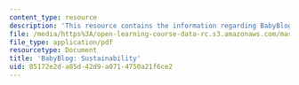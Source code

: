 ```yaml
---
content_type: resource
description: 'This resource contains the information regarding BabyBlog: Sustainability.'
file: /media/https%3A/open-learning-course-data-rc.s3.amazonaws.com/mas-965-nextlab-i-designing-mobile-technologies-for-the-next-billion-users-fall-2008/85172e2da85d42d9a0714750a21f6ce2_MITMAS_965F08_baby_m4.pdf
file_type: application/pdf
resourcetype: Document
title: 'BabyBlog: Sustainability'
uid: 85172e2d-a85d-42d9-a071-4750a21f6ce2
---
```

